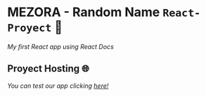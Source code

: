 # MEZORA - Random Name `React-Proyect` 📕
_My first React app using React Docs_
## Proyect Hosting 🌐
_You can test our app clicking [here!](https://mezora.github.io/RandomName-React/)_
